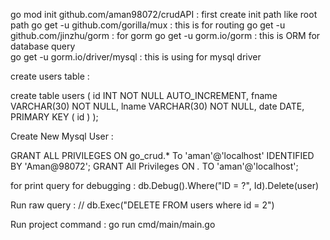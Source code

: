 go mod init github.com/aman98072/crudAPI : first create init path like root path
go get -u github.com/gorilla/mux  : this is for routing
go get -u github.com/jinzhu/gorm  : for gorm 
go get -u gorm.io/gorm            : this is ORM for database query  
go get -u gorm.io/driver/mysql    : this is using for mysql driver  

create users table :

create table users ( id INT NOT NULL AUTO_INCREMENT, fname VARCHAR(30) NOT NULL, lname VARCHAR(30) NOT NULL, date DATE, PRIMARY KEY ( id ) );


Create New Mysql User :

GRANT ALL PRIVILEGES ON go_crud.* To 'aman'@'localhost' IDENTIFIED BY 'Aman@98072';
GRANT All Privileges ON *.* TO 'aman'@'localhost';


for print query for debugging :
db.Debug().Where("ID = ?", Id).Delete(user) 


Run raw query :
// db.Exec("DELETE FROM users where id = 2")


Run project command : go run cmd/main/main.go